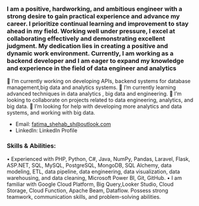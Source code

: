 ### I am a positive, hardworking, and ambitious engineer with a strong desire to gain practical experience and advance my career. I prioritize continual learning and improvement to stay ahead in my field. Working well under pressure, I excel at collaborating effectively and demonstrating excellent judgment. My dedication lies in creating a positive and dynamic work environment. Currently, I am working as a backend developer and I am eager to expand my knowledge and experience in the field of data engineer and analytics


🔭 I’m currently working on developing APIs, backend systems for database management,big data and analytics systems.
🌱 I’m currently learning advanced techniques in data analytics , big data and engineering.
👯 I’m looking to collaborate on projects related to data engineering, analytics, and big data.
🤔 I’m looking for help with developing more analytics and data systems, and working with big data.
- Email: fatima_shehab_sh@outlook.com
- LinkedIn: LinkedIn Profile
  
### Skills & Abilities:
•
Experienced with PHP, Python, C#, Java, NumPy, Pandas, Laravel, Flask, ASP.NET, SQL, MySQL, PostgreSQL, MongoDB, SQL Alchemy, data modeling, ETL, data pipeline, data engineering, data visualization, data warehousing, and data cleaning, Microsoft Power BI, Git, GitHub.
•
I am familiar with Google Cloud Platform, Big Query,Looker Studio, Cloud Storage, Cloud Function, Apache Beam, Dataflow. Possess strong teamwork, communication skills, and problem-solving abilities.

